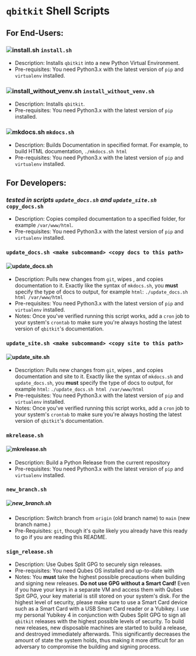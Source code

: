 # `qbitkit` Shell Scripts
## For End-Users:
### ![install.sh](https://github.com/qbitkit/qbitkit/workflows/Test%20Install%20Script/badge.svg) `install.sh`
* Description: Installs `qbitkit` into a new Python Virtual Environment.
* Pre-requisites: You need Python3.x with the latest version of `pip` and `virtualenv` installed.
### ![install_without_venv.sh](https://github.com/qbitkit/qbitkit/workflows/Test%20Install%20(no%20venv)%20Script/badge.svg) `install_without_venv.sh`
* Description: Installs `qbitkit`.
* Pre-requisites: You need Python3.x with the latest version of `pip` installed.
### ![mkdocs.sh](https://github.com/qbitkit/qbitkit/workflows/mkdocs.sh/badge.svg) `mkdocs.sh`
* Description: Builds Documentation in specified format. For example, to build HTML documentation, `./mkdocs.sh html`
* Pre-requisites: You need Python3.x with the latest version of `pip` and `virtualenv` installed.
## For Developers:
### *tested in scripts `update_docs.sh` and `update_site.sh`* `copy_docs.sh`
* Description: Copies compiled documentation to a specified folder, for example `/var/www/html`.
* Pre-requisites: You need Python3.x with the latest version of `pip` and `virtualenv` installed.
### `update_docs.sh <make subcommand> <copy docs to this path>`
#### ![update_docs.sh](https://github.com/qbitkit/qbitkit/workflows/update_docs.sh/badge.svg) 
* Description: Pulls new changes from `git`, wipes <copy docs to this path>, and copies documentation to it. Exactly like the syntax of `mkdocs.sh`, you **must** specify the type of docs to output, for example `html`: `./update_docs.sh html /var/www/html`
* Pre-requisites: You need Python3.x with the latest version of `pip` and `virtualenv` installed.
* Notes: Once you've verified running this script works, add a `cron` job to your system's `crontab` to make sure you're always hosting the latest version of `qbitkit`'s documentation.
### `update_site.sh <make subcommand> <copy site to this path>`
#### ![update_site.sh](https://github.com/qbitkit/qbitkit/workflows/update_site.sh/badge.svg)
* Description: Pulls new changes from `git`, wipes <copy site to this path>, and copies documentation and site to it. Exactly like the syntax of `mkdocs.sh` and `update_docs.sh`, you **must** specify the type of docs to output, for example `html`: `./update_docs.sh html /var/www/html`
* Pre-requisites: You need Python3.x with the latest version of `pip` and `virtualenv` installed.
* Notes: Once you've verified running this script works, add a `cron` job to your system's `crontab` to make sure you're always hosting the latest version of `qbitkit`'s documentation.
### `mkrelease.sh`
#### ![mkrelease.sh](https://github.com/qbitkit/qbitkit/workflows/mkrelease.sh/badge.svg) 
* Description: Build a Python Release from the current repository
* Pre-requisites: You need Python3.x with the latest version of `pip` and `virtualenv` installed.
### `new_branch.sh`
##### ![new_branch.sh](https://github.com/qbitkit/qbitkit/workflows/mkrelease.sh/badge.svg)
* Description: Switch branch from `origin` (old branch name) to `main` (new branch name.)
* Pre-Requisites: `git`, though it's quite likely you already have this ready to go if you are reading this README.
### `sign_release.sh`
* Description: Use Qubes Split GPG to securely sign releases.
* Pre-requisites: You need Qubes OS installed and up-to-date with 
* Notes: You **must** take the highest possible precautions when building and signing new releases. **Do not use GPG without a Smart Card!** Even if you have your keys in a separate VM and access them with Qubes Spit GPG, your key material is still stored on your system's disk. For the highest level of security, please make sure to use a Smart Card device such as a Smart Card with a USB Smart Card reader or a Yubikey. I use my personal Yubikey 4 in conjunction with Qubes Split GPG to sign all `qbitkit` releases with the highest possible levels of security. To build new releases, new disposable machines are started to build a release, and destroyed immediately afterwards. This significantly decreases the amount of state the system holds, thus making it more difficult for an adversary to compromise the building and signing process. 
